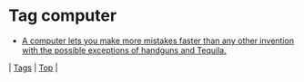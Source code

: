 <!--
title: Tag computer
date: 2020-06-28T15:26:58.899Z
tags:
-->
# Tag computer

 * [A computer lets you make more mistakes faster than any other invention with the possible exceptions of handguns and Tequila.](159263382898.md)

| [Tags](tags.md) | [Top](index.md) |

